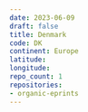 ```yaml
---
date: 2023-06-09
draft: false
title: Denmark
code: DK
continent: Europe
latitude:
longitude:
repo_count: 1
repositories:
- organic-eprints
---
```




